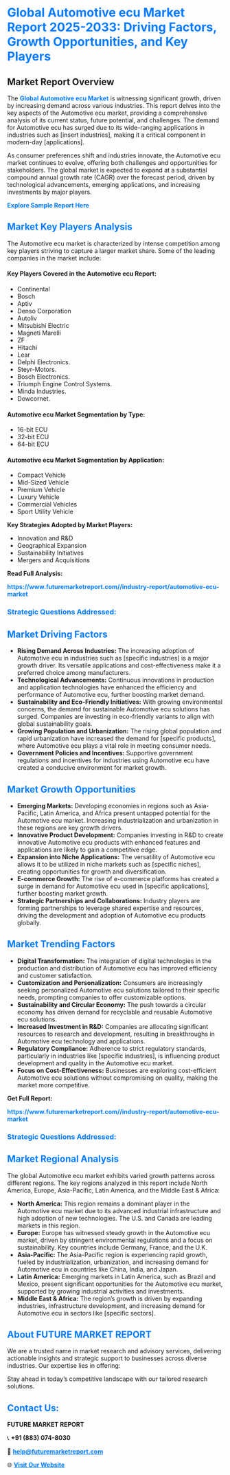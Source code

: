 <h1 style="color: #007BFF;">Global Automotive ecu Market Report 2025-2033: Driving Factors, Growth Opportunities, and Key Players</h1>

<section id="overview">
<h2>Market Report Overview</h2>
<p>The <a href="https://www.futuremarketreport.com//industry-report/automotive-ecu-market" style="color: #007BFF; text-decoration: none;"><strong>Global Automotive ecu Market</strong></a> is witnessing significant growth, driven by increasing demand across various industries. This report delves into the key aspects of the Automotive ecu market, providing a comprehensive analysis of its current status, future potential, and challenges. The demand for Automotive ecu has surged due to its wide-ranging applications in industries such as [insert industries], making it a critical component in modern-day [applications].</p>
<p>As consumer preferences shift and industries innovate, the Automotive ecu market continues to evolve, offering both challenges and opportunities for stakeholders. The global market is expected to expand at a substantial compound annual growth rate (CAGR) over the forecast period, driven by technological advancements, emerging applications, and increasing investments by major players.</p>
</section>

<section id="overview">
<p><a href="https://www.futuremarketreport.com//request-sample/reportId=87914" style="color: #007BFF; text-decoration: none;"><strong>Explore Sample Report Here</strong></a></p>
</section>

<section id="key-players">
<h2 style="color: #007BFF;">Market Key Players Analysis</h2>
<p>The Automotive ecu market is characterized by intense competition among key players striving to capture a larger market share. Some of the leading companies in the market include:</p>
<h4>Key Players Covered in the Automotive ecu Report:</h4>
<ul><li>Continental</li><li>Bosch</li><li>Aptiv</li><li>Denso Corporation</li><li>Autoliv</li><li>Mitsubishi Electric</li><li>Magneti Marelli</li><li>ZF</li><li>Hitachi</li><li>Lear</li><li>Delphi Electronics.</li><li>Steyr-Motors.</li><li>Bosch Electronics.</li><li>Triumph Engine Control Systems.</li><li>Minda Industries.</li><li>Dowcornet.</li></ul>
<h4>Automotive ecu Market Segmentation by Type:</h4>
<ul><li>16-bit ECU</li><li>32-bit ECU</li><li>64-bit ECU</li></ul>

<h4>Automotive ecu Market Segmentation by Application:</h4>
<ul><li>Compact Vehicle</li><li>Mid-Sized Vehicle</li><li>Premium Vehicle</li><li>Luxury Vehicle</li><li>Commercial Vehicles</li><li>Sport Utility Vehicle</li></ul>
<p><strong>Key Strategies Adopted by Market Players:</strong></p>
<ul>
<li>Innovation and R&D</li>
<li>Geographical Expansion</li>
<li>Sustainability Initiatives</li>
<li>Mergers and Acquisitions</li>
</ul>
</section>

<section>
<p><strong>Read Full Analysis: </strong></p><a href="https://www.futuremarketreport.com//industry-report/automotive-ecu-market" style="color: #007BFF; text-decoration: none;"><strong>https://www.futuremarketreport.com//industry-report/automotive-ecu-market</strong></a>
<h3 style="color: #007BFF;">Strategic Questions Addressed:</h3>
</section>

<section id="driving-factors">
<h2 style="color: #007BFF;">Market Driving Factors</h2>
<ul>
<li><strong>Rising Demand Across Industries:</strong> The increasing adoption of Automotive ecu in industries such as [specific industries] is a major growth driver. Its versatile applications and cost-effectiveness make it a preferred choice among manufacturers.</li>
<li><strong>Technological Advancements:</strong> Continuous innovations in production and application technologies have enhanced the efficiency and performance of Automotive ecu, further boosting market demand.</li>
<li><strong>Sustainability and Eco-Friendly Initiatives:</strong> With growing environmental concerns, the demand for sustainable Automotive ecu solutions has surged. Companies are investing in eco-friendly variants to align with global sustainability goals.</li>
<li><strong>Growing Population and Urbanization:</strong> The rising global population and rapid urbanization have increased the demand for [specific products], where Automotive ecu plays a vital role in meeting consumer needs.</li>
<li><strong>Government Policies and Incentives:</strong> Supportive government regulations and incentives for industries using Automotive ecu have created a conducive environment for market growth.</li>
</ul>
</section>

<section id="growth-opportunities">
<h2 style="color: #007BFF;">Market Growth Opportunities</h2>
<ul>
<li><strong>Emerging Markets:</strong> Developing economies in regions such as Asia-Pacific, Latin America, and Africa present untapped potential for the Automotive ecu market. Increasing industrialization and urbanization in these regions are key growth drivers.</li>
<li><strong>Innovative Product Development:</strong> Companies investing in R&D to create innovative Automotive ecu products with enhanced features and applications are likely to gain a competitive edge.</li>
<li><strong>Expansion into Niche Applications:</strong> The versatility of Automotive ecu allows it to be utilized in niche markets such as [specific niches], creating opportunities for growth and diversification.</li>
<li><strong>E-commerce Growth:</strong> The rise of e-commerce platforms has created a surge in demand for Automotive ecu used in [specific applications], further boosting market growth.</li>
<li><strong>Strategic Partnerships and Collaborations:</strong> Industry players are forming partnerships to leverage shared expertise and resources, driving the development and adoption of Automotive ecu products globally.</li>
</ul>
</section>

<section id="trending-factors">
<h2 style="color: #007BFF;">Market Trending Factors</h2>
<ul>
<li><strong>Digital Transformation:</strong> The integration of digital technologies in the production and distribution of Automotive ecu has improved efficiency and customer satisfaction.</li>
<li><strong>Customization and Personalization:</strong> Consumers are increasingly seeking personalized Automotive ecu solutions tailored to their specific needs, prompting companies to offer customizable options.</li>
<li><strong>Sustainability and Circular Economy:</strong> The push towards a circular economy has driven demand for recyclable and reusable Automotive ecu solutions.</li>
<li><strong>Increased Investment in R&D:</strong> Companies are allocating significant resources to research and development, resulting in breakthroughs in Automotive ecu technology and applications.</li>
<li><strong>Regulatory Compliance:</strong> Adherence to strict regulatory standards, particularly in industries like [specific industries], is influencing product development and quality in the Automotive ecu market.</li>
<li><strong>Focus on Cost-Effectiveness:</strong> Businesses are exploring cost-efficient Automotive ecu solutions without compromising on quality, making the market more competitive.</li>
</ul>
</section>

<section>
<p><strong>Get Full Report: </strong></p><a href="https://www.futuremarketreport.com//industry-report/automotive-ecu-market" style="color: #007BFF; text-decoration: none;"><strong>https://www.futuremarketreport.com//industry-report/automotive-ecu-market</strong></a>
<h3 style="color: #007BFF;">Strategic Questions Addressed:</h3>
</section>


<section id="regional-analysis">
<h2 style="color: #007BFF;">Market Regional Analysis</h2>
<p>The global Automotive ecu market exhibits varied growth patterns across different regions. The key regions analyzed in this report include North America, Europe, Asia-Pacific, Latin America, and the Middle East & Africa:</p>
<ul>
<li><strong>North America:</strong> This region remains a dominant player in the Automotive ecu market due to its advanced industrial infrastructure and high adoption of new technologies. The U.S. and Canada are leading markets in this region.</li>
<li><strong>Europe:</strong> Europe has witnessed steady growth in the Automotive ecu market, driven by stringent environmental regulations and a focus on sustainability. Key countries include Germany, France, and the U.K.</li>
<li><strong>Asia-Pacific:</strong> The Asia-Pacific region is experiencing rapid growth, fueled by industrialization, urbanization, and increasing demand for Automotive ecu in countries like China, India, and Japan.</li>
<li><strong>Latin America:</strong> Emerging markets in Latin America, such as Brazil and Mexico, present significant opportunities for the Automotive ecu market, supported by growing industrial activities and investments.</li>
<li><strong>Middle East & Africa:</strong> The region’s growth is driven by expanding industries, infrastructure development, and increasing demand for Automotive ecu in sectors like [specific sectors].</li>
</ul>
</section>

<footer>
<h2 style="color: #007BFF;">About FUTURE MARKET REPORT</h2>
<p>We are a trusted name in market research and advisory services, delivering actionable insights and strategic support to businesses across diverse industries. Our expertise lies in offering:</p>

<p>Stay ahead in today’s competitive landscape with our tailored research solutions.</p>

<h2 style="color: #007BFF;">Contact Us:</h2>
<p><strong>FUTURE MARKET REPORT</strong></p>
<p>📞 <strong>+91 (883) 074-8030</strong></p>
<p>📧 <strong><a href="mailto:help@futuremarketreport.com" style="color: #007BFF;">help@futuremarketreport.com</a></strong></p>
<p>🌐 <strong><a href="https://www.futuremarketreport.com/" style="color: #007BFF;">Visit Our Website</a></strong></p>
</footer>